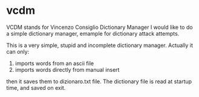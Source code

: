 vcdm
====

VCDM stands for Vincenzo Consiglio Dictionary Manager
I would like to do a simple dictionary manager, emample for dictionary attack attempts.

This is a very simple, stupid and incomplete dictionary manager. 
Actually it can only:
1) imports words from an ascii file
2) imports words directly from manual insert

then it saves them to dizionaro.txt file. The dictionary file is read at startup time, and saved on exit.
